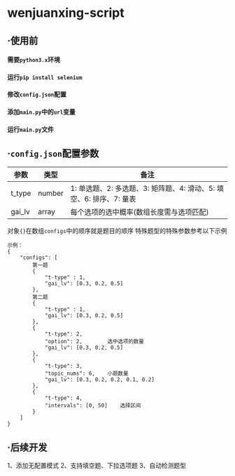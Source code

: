 # wenjuanxing-script
## ·使用前
#### 需要```python3.x```环境
#### 运行```pip install selenium```
#### 修改```config.json```配置
#### 添加```main.py```中的```url```变量
#### 运行```main.py```文件

## ·```config.json```配置参数
|参数|类型|备注|
|----|----|----|
|t_type|number|1: 单选题、2: 多选题、3: 矩阵题、4: 滑动、5: 填空、6: 排序、7: 量表|
|gai_lv|array|每个选项的选中概率(数组长度需与选项匹配)
对象```{}```在数组```configs```中的顺序就是题目的顺序
特殊题型的特殊参数参考以下示例
```
示例：
{
    "configs": [
        第一题
        {
            "t-type" : 1,
            "gai_lv": [0.3, 0.2, 0.5]
        },
        第二题
        {
            "t-type" : 1,
            "gai_lv": [0.3, 0.2, 0.5]
        },
        {
            "t-type": 2,
            "option": 2,        选中选项的数量
            "gai_lv": [0.3, 0.2, 0.5]
        },
        {
            "t-type": 3,
            "topic_nums": 6,    小题数量
            "gai_lv": [0.3, 0.2, 0.2, 0.1, 0.2]
        },
        {
            "t-type": 4,
            "intervals": [0, 50]    选择区间
        }
    ]
}
```
## ·后续开发
1、添加无配置模式
2、支持填空题、下拉选项题
3、自动检测题型